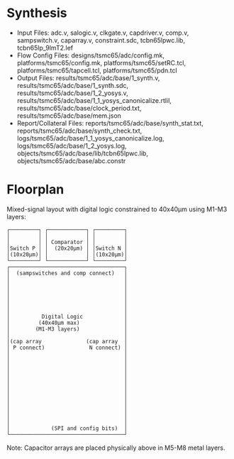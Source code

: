 # Synthesis

- Input Files: adc.v, salogic.v, clkgate.v, capdriver.v, comp.v, sampswitch.v, caparray.v, constraint.sdc, tcbn65lpwc.lib, tcbn65lp_9lmT2.lef
- Flow Config Files: designs/tsmc65/adc/config.mk, platforms/tsmc65/config.mk, platforms/tsmc65/setRC.tcl, platforms/tsmc65/tapcell.tcl, platforms/tsmc65/pdn.tcl  
- Output Files: results/tsmc65/adc/base/1_synth.v, results/tsmc65/adc/base/1_synth.sdc, results/tsmc65/adc/base/1_2_yosys.v, results/tsmc65/adc/base/1_1_yosys_canonicalize.rtlil, results/tsmc65/adc/base/clock_period.txt, results/tsmc65/adc/base/mem.json
- Report/Collateral Files: reports/tsmc65/adc/base/synth_stat.txt, reports/tsmc65/adc/base/synth_check.txt, logs/tsmc65/adc/base/1_1_yosys_canonicalize.log, logs/tsmc65/adc/base/1_2_yosys.log, objects/tsmc65/adc/base/lib/tcbn65lpwc.lib, objects/tsmc65/adc/base/abc.constr

# Floorplan

Mixed-signal layout with digital logic constrained to 40x40µm using M1-M3 layers:

```
┌─────────┐ ┌────────────┐ ┌─────────┐                      
│         │ │            │ │         │                      
│         │ │ Comparator │ │         │                      
│Switch P │ │  (20x20µm) │ │Switch N │                      
│(10x20µm)│ │            │ │(10x20µm)│                      
└─────────┘ └────────────┘ └─────────┘                      
┌────────────────────────────────────┐                      
│  (sampswitches and comp connect)   │                      
│                                    │                      
│                                    │                      
│                                    │                      
│                                    │                      
│                                    │                      
│                                    │                      
│          Digital Logic             │                     
│         (40x40µm max)              │                      
│        (M1-M3 layers)              │                      
│                                    │                      
│(cap array              (cap array  │                      
│ P connect)              N connect) │                      
│                                    │                      
│                                    │                      
│                                    │                      
│                                    │                      
│                                    │                      
│                                    │                      
│                                    │                      
│                                    │                      
│                                    │                      
│                                    │                      
│                                    │                      
│                                    │                      
│             (SPI and config bits)  │                      
└────────────────────────────────────┘                      
```

Note: Capacitor arrays are placed physically above in M5-M8 metal layers.